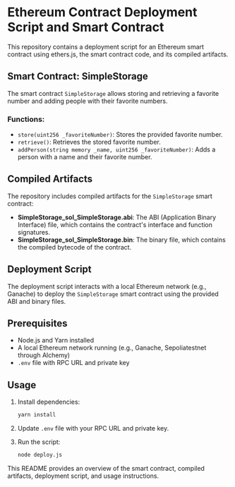 # Ethereum Contract Deployment Script and Smart Contract

This repository contains a deployment script for an Ethereum smart contract using ethers.js, the smart contract code, and its compiled artifacts.

## Smart Contract: SimpleStorage

The smart contract `SimpleStorage` allows storing and retrieving a favorite number and adding people with their favorite numbers.

### Functions:

- `store(uint256 _favoriteNumber)`: Stores the provided favorite number.
- `retrieve()`: Retrieves the stored favorite number.
- `addPerson(string memory _name, uint256 _favoriteNumber)`: Adds a person with a name and their favorite number.

## Compiled Artifacts

The repository includes compiled artifacts for the `SimpleStorage` smart contract:

- **SimpleStorage_sol_SimpleStorage.abi**: The ABI (Application Binary Interface) file, which contains the contract's interface and function signatures.
- **SimpleStorage_sol_SimpleStorage.bin**: The binary file, which contains the compiled bytecode of the contract.

## Deployment Script

The deployment script interacts with a local Ethereum network (e.g., Ganache) to deploy the `SimpleStorage` smart contract using the provided ABI and binary files.

## Prerequisites

- Node.js and Yarn installed
- A local Ethereum network running (e.g., Ganache, Sepoliatestnet through Alchemy)
- `.env` file with RPC URL and private key

## Usage

1. Install dependencies:

    ```bash
    yarn install
    ```

2. Update `.env` file with your RPC URL and private key.

3. Run the script:

    ```bash
    node deploy.js
    ```

This README provides an overview of the smart contract, compiled artifacts, deployment script, and usage instructions.
